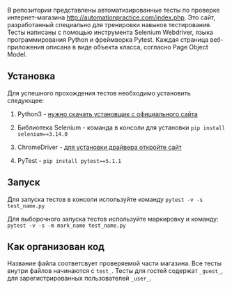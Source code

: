 
В репозитории представлены автоматизированные тесты по проверке интернет-магазина http://automationpractice.com/index.php. Это сайт, разработанный специально для тренировки навыков тестирования.
Тесты написаны с помощью инструмента Selenium Webdriver, языка программирования Python и фреймворка Pytest. Каждая страница веб-приложения описана в виде объекта класса, согласно Page Object Model.

## Установка

Для успешного прохождения тестов необходимо установить следующее:

1. Python3  - [нужно скачать установщик с официального сайта](https://www.python.org/downloads/)

2. Библиотека Selenium - команда в консоли для установки `pip install selenium==3.14.0`

3. ChromeDriver -  [для установки драйвера откройте сайт](https://sites.google.com/chromium.org/driver/downloads)

4. PyTest - `pip install pytest==5.1.1`

## Запуск

Для запуска тестов в консоли используйте команду `pytest -v -s test_name.py`

Для выборочного запуска тестов используйте маркировку и команду: `pytest -v -s -m mark_name test_name.py`

## Как организован код

Название файла соответсвует проверяемой части магазина. Все тесты внутри файлов начинаются с `test_`. Тесты для гостей содержат `_guest_`, для зарегистрированных пользователей `_user_`. 
